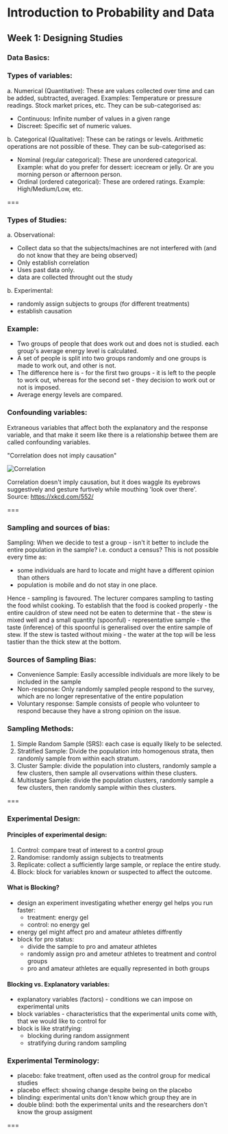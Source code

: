 # Introduction to Probability and Data

## Week 1: Designing Studies

### Data Basics:

### Types of variables:</br>

a. Numerical (Quantitative): 
These are values collected over time and can be added, subtracted, averaged. Examples: Temperature or pressure readings. Stock market prices, etc. They can be sub-categorised as: </br>
   - Continuous: Infinite number of values in a given range </br>
   - Discreet: Specific set of numeric values. </br>
   
b. Categorical (Qualitative): These can be ratings or levels. Arithmetic operations are not possible of these. They can be sub-categorised as: </br>
   - Nominal (regular categorical): These are unordered categorical. Example: what do you prefer for dessert: icecream or jelly. Or are you morning person or afternoon person. </br>
   - Ordinal (ordered categorical): These are ordered ratings. Example: High/Medium/Low, etc. </br>

===

### Types of Studies:</br>

a. Observational:</br>
   - Collect data so that the subjects/machines are not interfered with (and do not know that they are being observed)</br>
   - Only establish correlation</br>
   - Uses past data only.</br>
   - data are collected throught out the study</br>
   
b. Experimental:<br>
   - randomly assign subjects to groups (for different treatments)</br>
   - establish causation</br>

### Example:</br>
- Two groups of people that does work out and does not is studied. each group's average energy level is calculated.</br>
- A set of people is split into two groups randomly and one groups is made to work out, and other is not.</br>
- The difference here is - for the first two groups - it is left to the people to work out, whereas for the second set - they decision to work out or not is imposed.</br>
- Average energy levels are compared.</br>
     
### Confounding variables:</br>
Extraneous variables that affect both the explanatory and the response variable, and that make it seem like there is a relationship betwee them are called confounding variables.</br>
    
"Correlation does not imply causation" </br>
    
![Correlation](https://imgs.xkcd.com/comics/correlation.png)

Correlation doesn't imply causation, but it does waggle its eyebrows suggestively and gesture furtively while mouthing 'look over there'.</br>
Source: https://xkcd.com/552/

===

### Sampling and sources of bias:

Sampling: When we decide to test a group - isn't it better to include the entire population in the sample? i.e. conduct a census? This is not possible every time as:
- some individuals are hard to locate and might have a different opinion than others
- population is mobile and do not stay in one place.

Hence - sampling is favoured. The lecturer compares sampling to tasting the food whilst cooking. To establish that the food is cooked properly - the entire cauldron of stew need not be eaten to determine that - the stew is mixed well and a small quantity (spoonful) - representative sample - the taste (inference) of this spoonful is generalised over the entire sample of stew. If the stew is tasted without mixing - the water at the top will be less tastier than the thick stew at the bottom.

### Sources of Sampling Bias:
- Convenience Sample: Easily accessible individuals are more likely to be included in the sample
- Non-response: Only randomly sampled people respond to the survey, which are no longer representative of the entire population
- Voluntary response: Sample consists of people who volunteer to respond because they have a strong opinion on the issue.

### Sampling Methods:
1. Simple Random Sample (SRS): each case is equally likely to be selected.
2. Stratified Sample: Divide the population into homogenous strata, then randomly sample from within each stratum.
3. Cluster Sample: divide the population into clusters, randomly sample a few clusters, then sample all ovservations within these clusters.
4. Multistage Sample: divide the population clusters, randomly sample a few clusters, then randomly sample within thes clusters.

===

### Experimental Design:

#### Principles of experimental design:
1. Control: compare treat of interest to a control group
2. Randomise: randomly assign subjects to treatments
3. Replicate: collect a sufficiently large sample, or replace the entire study.
4. Block: block for variables known or suspected to affect the outcome.

#### What is Blocking?
- design an experiment investigating whether energy gel helps you run faster:
  - treatment: energy gel
  - control: no energy gel
- energy gel might affect pro and amateur athletes diffrently
- block for pro status:
  - divide the sample to pro and amateur athletes
  - randomly assign pro and ameteur athletes to treatment and control groups
  - pro and amateur athletes are equally represented in both groups
  
#### Blocking vs. Explanatory variables:
- explanatory variables (factors) - conditions we can impose on experimental units
- block variables - characteristics that the experimental units come with, that we would like to control for
- block is like stratifying:
  - blocking during random assignment
  - stratifying during random sampling

### Experimental Terminology:
- placebo: fake treatment, often used as the control group for medical studies
- placebo effect: showing change despite being on the placebo
- blinding: experimental units don't know which group they are in
- double blind: both the experimental units and the researchers don't know the group assigment

===

